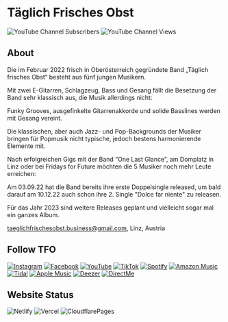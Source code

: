 # Täglich Frisches Obst

![YouTube Channel Subscribers](https://img.shields.io/youtube/channel/subscribers/UCM6LtE6jYUv7wEHvgB83_Qw)
![YouTube Channel Views](https://img.shields.io/youtube/channel/views/UCM6LtE6jYUv7wEHvgB83_Qw)

## About

Die im Februar 2022 frisch in Oberösterreich gegründete Band „Täglich frisches Obst“ besteht aus fünf jungen Musikern.

Mit zwei E-Gitarren, Schlagzeug, Bass und Gesang fällt die Besetzung der Band sehr klassisch aus, die Musik allerdings nicht:

Funky Grooves, ausgefinkelte Gitarrenakkorde und solide Basslines werden mit Gesang vereint.

Die klassischen, aber auch Jazz- und Pop-Backgrounds der Musiker bringen für Popmusik nicht typische, jedoch bestens harmonierende Elemente mit.

Nach erfolgreichen Gigs mit der Band “One Last Glance”, am Domplatz in Linz oder bei Fridays for Future möchten die 5 Musiker noch mehr Leute erreichen:

Am 03.09.22 hat die Band bereits ihre erste Doppelsingle released, um bald darauf am 10.12.22 auch schon ihre 2. Single "Dolce far niente" zu releasen.

Für das Jahr 2023 sind weitere Releases geplant und vielleicht sogar mal ein ganzes Album.

[taeglichfrischesobst.business@gmail.com](mailto:taeglichfrischesobst.business@gmail.com),
Linz, Austria

## Follow TFO

[![Instagram](https://img.shields.io/badge/Instagram-%23E4405F.svg?style=for-the-badge&logo=Instagram&logoColor=white)](https://www.instagram.com/taeglichfrischesobst/)
[![Facebook](https://img.shields.io/badge/Facebook-%231877F2.svg?style=for-the-badge&logo=Facebook&logoColor=white)](https://www.facebook.com/taeglichfrischesobst/)
[![YouTube](https://img.shields.io/badge/YouTube-%23FF0000.svg?style=for-the-badge&logo=YouTube&logoColor=white)](https://www.youtube.com/channel/UCM6LtE6jYUv7wEHvgB83_Qw)
[![TikTok](https://img.shields.io/badge/TikTok-%23000000.svg?style=for-the-badge&logo=TikTok&logoColor=white)](https://www.tiktok.com/@taeglichfrischesobst)
[![Spotify](https://img.shields.io/badge/Spotify-1ED760?style=for-the-badge&logo=spotify&logoColor=white)](https://open.spotify.com/artist/1dnEfTWZekuLgNFkASxQqV)
[![Amazon Music](https://img.shields.io/badge/Amazon_Music-%23189FFF.svg?style=for-the-badge&logo=amazon&logoColor=white)](https://music.amazon.de/artists/B0BBSY4YP1/t%C3%A4glich-frisches-obst?marketplaceId=A1PA6795UKMFR9&musicTerritory=DE&ref=dm_sh_AhKPMyUQ5RtLmXouGyIV6Uqxm)
[![Tidal](https://img.shields.io/badge/tidal-00FFFF?style=for-the-badge&logo=tidal&logoColor=black)](https://listen.tidal.com/artist/34019184)
[![Apple Music](https://img.shields.io/badge/Apple_Music-9933CC?style=for-the-badge&logo=apple-music&logoColor=white)](https://music.apple.com/us/artist/t%C3%A4glich-frisches-obst/1641480117)
[![Deezer](https://img.shields.io/badge/Deezer-FEAA2D?style=for-the-badge&logo=deezer&logoColor=white)](https://www.deezer.com/de/artist/180952187?ext_publisher_id=1041161&awc=23454_1670112062_0e4fa0035bb449fff233bea5be9de03c)
[![DirectMe](https://img.shields.io/badge/more-1de9b6?style=for-the-badge&logo=linktree&logoColor=white)](https://direct.me/taeglichfrischesobst)

## Website Status

![Netlify](https://img.shields.io/website/https/taeglich-frisches-obst.netlify.app?logo=netlify&label=netlify)
![Vercel](https://img.shields.io/website/https/taeglichfrischesobst.vercel.app?logo=vercel&label=vercel)
![CloudflarePages](https://img.shields.io/website/https/tfo.pages.dev?logo=cloudflarepages&label=cloudlare)
